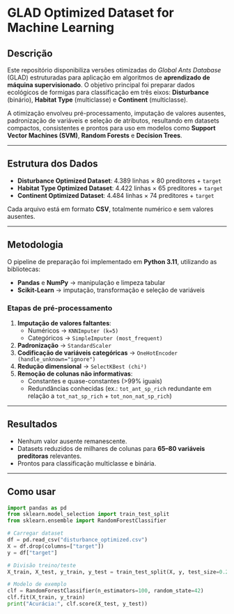 # GLAD Optimized Dataset for Machine Learning

## Descrição
Este repositório disponibiliza versões otimizadas do *Global Ants Database* (GLAD) estruturadas para aplicação em algoritmos de **aprendizado de máquina supervisionado**. O objetivo principal foi preparar dados ecológicos de formigas para classificação em três eixos: **Disturbance** (binário), **Habitat Type** (multiclasse) e **Continent** (multiclasse).  

A otimização envolveu pré-processamento, imputação de valores ausentes, padronização de variáveis e seleção de atributos, resultando em datasets compactos, consistentes e prontos para uso em modelos como **Support Vector Machines (SVM)**, **Random Forests** e **Decision Trees**.

---

## Estrutura dos Dados
- **Disturbance Optimized Dataset**: 4.389 linhas × 80 preditores + `target`
- **Habitat Type Optimized Dataset**: 4.422 linhas × 65 preditores + `target`
- **Continent Optimized Dataset**: 4.484 linhas × 74 preditores + `target`

Cada arquivo está em formato **CSV**, totalmente numérico e sem valores ausentes.

---

## Metodologia
O pipeline de preparação foi implementado em **Python 3.11**, utilizando as bibliotecas:
- **Pandas** e **NumPy** → manipulação e limpeza tabular  
- **Scikit-Learn** → imputação, transformação e seleção de variáveis  

### Etapas de pré-processamento
1. **Imputação de valores faltantes**:
   - Numéricos → `KNNImputer (k=5)`
   - Categóricos → `SimpleImputer (most_frequent)`
2. **Padronização** → `StandardScaler`
3. **Codificação de variáveis categóricas** → `OneHotEncoder (handle_unknown="ignore")`
4. **Redução dimensional** → `SelectKBest (chi²)`  
5. **Remoção de colunas não informativas**:
   - Constantes e quase-constantes (>99% iguais)  
   - Redundâncias conhecidas (ex.: `tot_ant_sp_rich` redundante em relação a `tot_nat_sp_rich` + `tot_non_nat_sp_rich`)

---

## Resultados
- Nenhum valor ausente remanescente.  
- Datasets reduzidos de milhares de colunas para **65–80 variáveis preditoras** relevantes.  
- Prontos para classificação multiclasse e binária.  

---

## Como usar
```python
import pandas as pd
from sklearn.model_selection import train_test_split
from sklearn.ensemble import RandomForestClassifier

# Carregar dataset
df = pd.read_csv("disturbance_optimized.csv")
X = df.drop(columns=["target"])
y = df["target"]

# Divisão treino/teste
X_train, X_test, y_train, y_test = train_test_split(X, y, test_size=0.2, stratify=y)

# Modelo de exemplo
clf = RandomForestClassifier(n_estimators=100, random_state=42)
clf.fit(X_train, y_train)
print("Acurácia:", clf.score(X_test, y_test))

